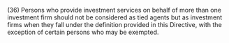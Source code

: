 (36) Persons who provide investment services on behalf of more than one investment firm should not be considered as tied agents but as investment firms when they fall under the definition provided in this Directive, with the exception of certain persons who may be exempted.